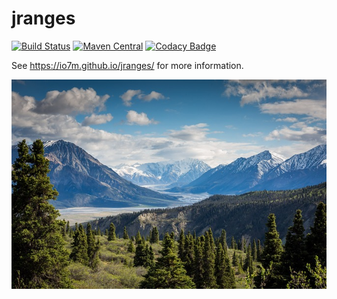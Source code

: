 jranges
=======

[![Build Status](https://travis-ci.org/io7m/jranges.svg?branch=master)](https://travis-ci.org/io7m/jranges)
[![Maven Central](https://maven-badges.herokuapp.com/maven-central/com.io7m.jranges/com.io7m.jranges/badge.png)](https://maven-badges.herokuapp.com/maven-central/com.io7m.jranges/com.io7m.jranges)
[![Codacy Badge](https://api.codacy.com/project/badge/Grade/a35ed41cc7ce407cac51f1b37e974fe1)](https://www.codacy.com/app/github_79/jranges?utm_source=github.com&amp;utm_medium=referral&amp;utm_content=io7m/jranges&amp;utm_campaign=Badge_Grade)

See https://io7m.github.io/jranges/ for more information.

![jranges](./src/site/resources/jranges.jpg?raw=true)
